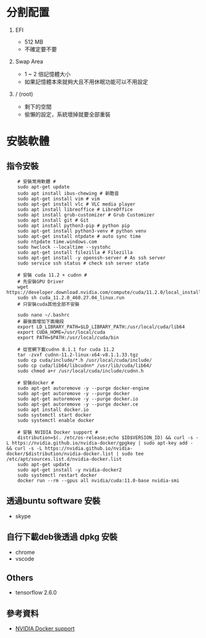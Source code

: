 <script src='https://cdnjs.cloudflare.com/ajax/libs/mathjax/2.7.5/MathJax.js?config=TeX-MML-AM_CHTML'></script>
<script type="text/x-mathjax-config">
    MathJax.Hub.Config({ tex2jax: {inlineMath: [['$','$'], ['\\(','\\)']]} });
</script>

# 分割配置

1. EFI
   - 512 MB
   - 不確定要不要

1. Swap Area
   - 1 ~ 2 倍記憶體大小
   - 如果記憶體本來就夠大且不用休眠功能可以不用設定

1. / (root)
   - 剩下的空間
   - 偷懶的設定，系統壞掉就要全部重裝

# 安裝軟體
## 指令安裝
        
        # 安裝常用軟體 #
        sudo apt-get update
        sudo apt install ibus-chewing # 新酷音
        sudo apt-get install vim # vim
        sudo apt-get install vlc # VLC media player
        sudo apt install libreoffice # LibreOffice
        sudo apt install grub-customizer # Grub Customizer
        sudo apt install git # Git
        sudo apt install python3-pip # python pip
        sudo apt-get install python3-venv # python venv
        sudo apt-get install ntpdate # auto sync time
        sudo ntpdate time.windows.com
        sudo hwclock --localtime --systohc
        sudo apt-get install filezilla # Filezilla
        sudo apt-get install -y openssh-server # As ssh server
        sudo service ssh status # check ssh server state

        # 安裝 cuda 11.2 + cudnn #
        # 先安裝GPU Driver
        wget https://developer.download.nvidia.com/compute/cuda/11.2.0/local_installers/cuda_11.2.0_460.27.04_linux.run
        sudo sh cuda_11.2.0_460.27.04_linux.run
        # 只安裝cuda其他全部不安裝

        sudo nano ~/.bashrc
        # 最後面增加下面幾段
        export LD_LIBRARY_PATH=$LD_LIBRARY_PATH:/usr/local/cuda/lib64
        export CUDA_HOME=/usr/local/cuda
        export PATH=$PATH:/usr/local/cuda/bin
        
        # 從官網下載cudnn 8.1.1 for cuda 11.2
        tar -zvxf cudnn-11.2-linux-x64-v8.1.1.33.tgz
        sudo cp cuda/include/*.h /usr/local/cuda/include/
        sudo cp cuda/lib64/libcudnn* /usr/lib/cuda/lib64/
        sudo chmod a+r /usr/local/cuda/include/cudnn.h
        
        # 安裝docker #
        sudo apt-get autoremove -y --purge docker-engine
        sudo apt-get autoremove -y --purge docker
        sudo apt-get autoremove -y --purge docker.io
        sudo apt-get autoremove -y --purge docker.ce
        sudo apt install docker.io
        sudo systemctl start docker
        sudo systemctl enable docker

        # 安裝 NVIDIA Docker support #
        distribution=$(. /etc/os-release;echo $ID$VERSION_ID) && curl -s -L https://nvidia.github.io/nvidia-docker/gpgkey | sudo apt-key add - && curl -s -L https://nvidia.github.io/nvidia-docker/$distribution/nvidia-docker.list | sudo tee /etc/apt/sources.list.d/nvidia-docker.list
        sudo apt-get update
        sudo apt-get install -y nvidia-docker2
        sudo systemctl restart docker
        docker run --rm --gpus all nvidia/cuda:11.0-base nvidia-smi

## 透過buntu software 安裝

- skype

## 自行下載deb後透過 dpkg 安裝

- chrome
- vscode

## Others
- tensorflow 2.6.0

## 參考資料

- [NVIDIA Docker support](https://github.com/NVIDIA/nvidia-docker)